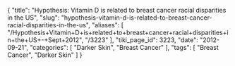 {
    "title": "Hypothesis: Vitamin D is related to breast cancer racial disparities in the US",
    "slug": "hypothesis-vitamin-d-is-related-to-breast-cancer-racial-disparities-in-the-us",
    "aliases": [
        "/Hypothesis+Vitamin+D+is+related+to+breast+cancer+racial+disparities+in+the+US+-+Sept+2012",
        "/3223"
    ],
    "tiki_page_id": 3223,
    "date": "2012-09-21",
    "categories": [
        "Darker Skin",
        "Breast Cancer"
    ],
    "tags": [
        "Breast Cancer",
        "Darker Skin"
    ]
}